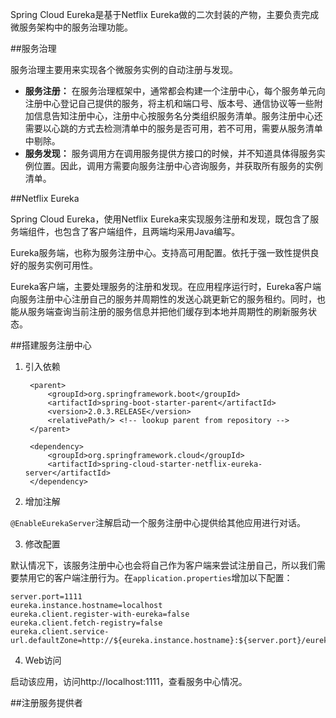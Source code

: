 Spring Cloud Eureka是基于Netflix Eureka做的二次封装的产物，主要负责完成微服务架构中的服务治理功能。

##服务治理

服务治理主要用来实现各个微服务实例的自动注册与发现。

+ **服务注册：** 在服务治理框架中，通常都会构建一个注册中心，每个服务单元向注册中心登记自己提供的服务，将主机和端口号、版本号、通信协议等一些附加信息告知注册中心，注册中心按服务名分类组织服务清单。服务注册中心还需要以心跳的方式去检测清单中的服务是否可用，若不可用，需要从服务清单中剔除。
+ **服务发现：** 服务调用方在调用服务提供方接口的时候，并不知道具体得服务实例位置。因此，调用方需要向服务注册中心咨询服务，并获取所有服务的实例清单。

##Netflix Eureka

Spring Cloud Eureka，使用Netflix Eureka来实现服务注册和发现，既包含了服务端组件，也包含了客户端组件，且两端均采用Java编写。

Eureka服务端，也称为服务注册中心。支持高可用配置。依托于强一致性提供良好的服务实例可用性。

Eureka客户端，主要处理服务的注册和发现。在应用程序运行时，Eureka客户端向服务注册中心注册自己的服务并周期性的发送心跳更新它的服务租约。同时，也能从服务端查询当前注册的服务信息并把他们缓存到本地并周期性的刷新服务状态。

##搭建服务注册中心

1. 引入依赖

        <parent>
            <groupId>org.springframework.boot</groupId>
            <artifactId>spring-boot-starter-parent</artifactId>
            <version>2.0.3.RELEASE</version>
            <relativePath/> <!-- lookup parent from repository -->
        </parent>

        <dependency>
            <groupId>org.springframework.cloud</groupId>
        	<artifactId>spring-cloud-starter-netflix-eureka-server</artifactId>
        </dependency>

2. 增加注解

`@EnableEurekaServer`注解启动一个服务注册中心提供给其他应用进行对话。

3. 修改配置

默认情况下，该服务注册中心也会将自己作为客户端来尝试注册自己，所以我们需要禁用它的客户端注册行为。在`application.properties`增加以下配置：

    server.port=1111
    eureka.instance.hostname=localhost
    eureka.client.register-with-eureka=false
    eureka.client.fetch-registry=false
    eureka.client.service-url.defaultZone=http://${eureka.instance.hostname}:${server.port}/eureka
    
4. Web访问

启动该应用，访问http://localhost:1111，查看服务中心情况。

##注册服务提供者
